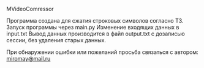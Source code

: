 MVideoComressor

Программа создана для сжатия строковых символов согласно ТЗ. 
Запуск программы через main.py
Изменение входящих данных в input.txt
Вывод данных производится в файл output.txt с дозаписью сессии, без удаления старых данных.

При обнаружении ошибки или пожеланий просьба связаться с автором: miromay@mail.ru
